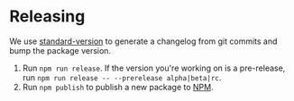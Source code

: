 # Releasing

We use [standard-version](https://github.com/conventional-changelog/standard-version) to generate a changelog from git commits and bump the package version.

1. Run `npm run release`. If the version you're working on is a pre-release, run `npm run release -- --prerelease alpha|beta|rc`.
2. Run `npm publish` to publish a new package to [NPM](https://npmjs.com).
